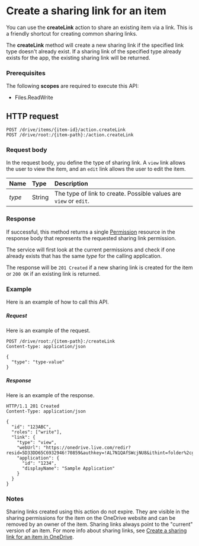 # Create a sharing link for an item

You can use the **createLink** action to share an existing item via a link. This is
a friendly shortcut for creating common sharing links.

The **createLink** method will create a new sharing link if the specified
link type doesn't already exist. If a sharing link of the specified type already
exists for the app, the existing sharing link will be returned.

### Prerequisites
The following **scopes** are required to execute this API: 

  * Files.ReadWrite

## HTTP request
<!-- { "blockType": "ignored" } -->
```http
POST /drive/items/{item-id}/action.createLink
POST /drive/root:/{item-path}:/action.createLink
```

### Request body
In the request body, you define the type of sharing link. A `view` link allows the user to view the item, and an `edit` link allows the user to edit the item. 

| Name   | Type   | Description                                                          |
|:-------|:-------|:---------------------------------------------------------------------|
| _type_ | String | The type of link to create. Possible values are `view` or `edit`. |

### Response

If successful, this method returns a single [Permission](.resources/permission.md)
resource in the response body that represents the requested sharing link permission.

The service will first look at the current permissions and check
if one already exists that has the same _type_ for the
calling application.

The response will be `201 Created` if a new sharing link is created for the
item or  `200 OK` if an existing link is returned.

### Example
Here is an example of how to call this API.

##### Request
Here is an example of the request.

<!-- {
  "blockType": "request",
  "name": "item_createlink"
}-->
```http
POST /drive/root:/{item-path}:/createLink
Content-type: application/json

{
  "type": "type-value"
}
```

##### Response
Here is an example of the response.

<!-- {
  "blockType": "response",
  "truncated": false,
  "@odata.type": "microsoft.graph.permission"
} -->
```http
HTTP/1.1 201 Created
Content-Type: application/json

{
  "id": "123ABC",
  "roles": ["write"],
  "link": {
    "type": "view",
    "webUrl": "https://onedrive.live.com/redir?resid=5D33DD65C6932946!70859&authkey=!AL7N1QAfSWcjNU8&ithint=folder%2cgif",
    "application": {
      "id": "1234",
      "displayName": "Sample Application"
    }
  }
}

```

### Notes
Sharing links created using this action do not expire. They are visible in the sharing permissions for the item on the OneDrive website and can be removed by an owner of the item. Sharing links always point to the "current" version of an item.
For more info about sharing links, see [Create a sharing link for an item in OneDrive](https://dev.onedrive.com/items/sharing_createLink.htm).

<!-- uuid: 8fcb5dbc-d5aa-4681-8e31-b001d5168d79
2015-10-25 14:57:30 UTC -->
<!-- {
  "type": "#page.annotation",
  "description": "item: createLink",
  "keywords": "",
  "section": "documentation",
  "tocPath": ""
} -->
